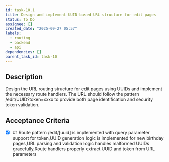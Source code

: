 ```yaml
---
id: task-10.1
title: Design and implement UUID-based URL structure for edit pages
status: To Do
assignee: []
created_date: "2025-09-27 05:57"
labels:
  - routing
  - backend
  - api
dependencies: []
parent_task_id: task-10
---
```


## Description

<!-- SECTION:DESCRIPTION:BEGIN -->

Design the URL routing structure for edit pages using UUIDs and implement the necessary route handlers. The URL should follow the pattern /edit/UUID?token=xxxx to provide both page identification and security token validation.

<!-- SECTION:DESCRIPTION:END -->

## Acceptance Criteria

<!-- AC:BEGIN -->

- [x] #1 Route pattern /edit/[uuid] is implemented with query parameter support for token,UUID generation logic is implemented for new birthday pages,URL parsing and validation logic handles malformed UUIDs gracefully,Route handlers properly extract UUID and token from URL parameters
<!-- AC:END -->
